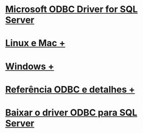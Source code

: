# [Microsoft ODBC Driver for SQL Server](microsoft-odbc-driver-for-sql-server.md)

# [Linux e Mac +](./linux-mac/system-requirements.md)
# [Windows +](./windows/microsoft-odbc-driver-for-sql-server-on-windows.md)

# [Referência ODBC e detalhes +](../../odbc/microsoft-open-database-connectivity-odbc.md)
# [Baixar o driver ODBC para SQL Server](download-odbc-driver-for-sql-server.md)

